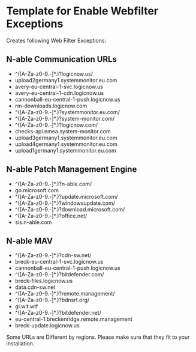 # Template for Enable Webfilter Exceptions
Creates following Web Filter Exceptions:

## N-able Communication URLs
* ^([A-Za-z0-9.-]*\.)?logicnow\.us/
* upload2germany1.systemmonitor.eu.com
* avery-eu-central-1-svc.logicnow.us
* avery-eu-central-1-cdn.logicnow.us
* cannonball-eu-central-1-push.logicnow.us
* rm-downloads.logicnow.com
* ^([A-Za-z0-9.-]*\.)?systemmonitor\.eu\.com/
* ^([A-Za-z0-9.-]*\.)?system-monitor\.com/
* ^([A-Za-z0-9.-]*\.)?logicnow\.com/
* checks-api.emea.system-monitor.com
* upload3germany1.systemmonitor.eu.com
* upload4germany1.systemmonitor.eu.com
* upload1germany1.systemmonitor.eu.com

## N-able Patch Management Engine
* ^([A-Za-z0-9.-]*\.)?n-able\.com/
* go.microsoft.com
* ^([A-Za-z0-9.-]*\.)?update\.microsoft\.com/
* ^([A-Za-z0-9.-]*\.)?windowsupdate\.com/
* ^([A-Za-z0-9.-]*\.)?download\.microsoft\.com/
* ^([A-Za-z0-9.-]*\.)?office\.net/
* sis.n-able.com

## N-able MAV
* ^([A-Za-z0-9.-]*\.)?cdn-sw\.net/
* breck-eu-central-1-svc.logicnow.us
* cannonball-eu-central-1-push.logicnow.us
* ^([A-Za-z0-9.-]*\.)?bitdefender\.com/
* breck-files.logicnow.us
* data.cdn-sw.net
* ^([A-Za-z0-9.-]*\.)?remote\.management/
* ^([A-Za-z0-9.-]*\.)?bdnsrt\.org/
* gi.wit.wtf
* ^([A-Za-z0-9.-]*\.)?bitdefender\.net/
* eu-central-1.breckenridge.remote.management
* breck-update.logicnow.us

Some URLs are Different by regions. Please make sure that they fit to your installation.
